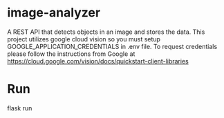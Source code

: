 # image-analyzer
A REST API that detects objects in an image and stores the data.
This project utilizes google cloud vision so you must setup GOOGLE_APPLICATION_CREDENTIALS in .env file.
To request credentials please follow the instructions from Google at https://cloud.google.com/vision/docs/quickstart-client-libraries

# Run
flask run